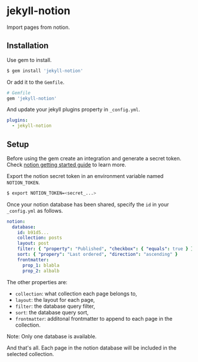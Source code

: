 # jekyll-notion
Import pages from notion.

## Installation

Use gem to install.
```bash
$ gem install 'jekyll-notion'
```

Or add it to the `Gemfile`.
```ruby
# Gemfile
gem 'jekyll-notion'
```

And update your jekyll plugins property in `_config.yml`.

```yml
plugins:
  - jekyll-notion
```

## Setup

Before using the gem create an integration and generate a secret token. Check [notion getting started guide](https://developers.notion.com/docs/getting-started) to learn more.

Export the notion secret token in an environment variable named `NOTION_TOKEN`.

```bash
$ export NOTION_TOKEN=<secret_...>
```

Once your notion database has been shared, specify the `id` in your `_config.yml` as follows.

```yml
notion:
  database:
    id: b91d5...
    collection: posts
    layout: post
    filter: { "property": "Published", "checkbox": { "equals": true } }
    sort: { "propery": "Last ordered", "direction": "ascending" }
    frontmatter:
      prop_1: blabla
      prop_2: albalb
```

The other properties are:
* `collection`: what collection each page belongs to,
* `layout`: the layout for each page,
* `filter`: the database query filter,
* `sort`: the database query sort,
* `frontmatter`: additonal frontmatter to append to each page in the collection.

Note: Only one database is available.

And that's all. Each page in the notion database will be included in the selected collection.
